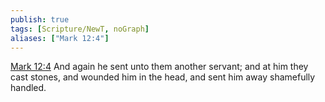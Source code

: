 ```yaml
---
publish: true
tags: [Scripture/NewT, noGraph]
aliases: ["Mark 12:4"]
---
```

[Mark 12:4](https://churchofjesuschrist.org/study/scriptures/nt/mark/12?lang=eng&id=p4#p4) And again he sent unto them another servant; and at him they cast stones, and wounded him in the head, and sent him away shamefully handled.
